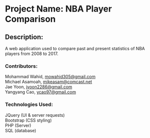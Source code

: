 # Project Name: NBA Player Comparison

## Description:  
A web application used to compare past and present statistics of NBA players from 2008 to 2017.

### Contributors:
Mohammad Wahid, mowahid305@gmail.com  
Michael Asamoah, mikeasam@comcast.net  
Jae Yoon, jyoon2286@gmail.com  
Yangyang Cao, ycao97@gmail.com  

### Technologies Used:
JQuery (UI & server requests)  
Bootstrap (CSS styling)  
PHP (Server)  
SQL (database)  
